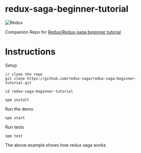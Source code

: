 # redux-saga-beginner-tutorial

![Redux](https://img.shields.io/badge/redux-%23593d88.svg?style=for-the-badge&logo=redux&logoColor=white)

Companion Repo for [Redux/Redux-saga beginner tutorial](https://github.com/redux-saga/redux-saga/blob/master/docs/introduction/BeginnerTutorial.md)

# Instructions

Setup

```
// clone the repo
git clone https://github.com/redux-saga/redux-saga-beginner-tutorial.git

cd redux-saga-beginner-tutorial

npm install
```

Run the demo

```
npm start
```

Run tests

```
npm test
```

The above example shows how redux saga works
